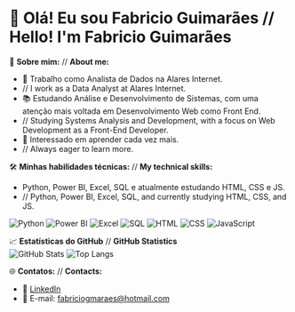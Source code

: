 # 👋 Olá! Eu sou Fabricio Guimarães // Hello! I'm Fabricio Guimarães

🎯 **Sobre mim:** // **About me:**  
- 💼 Trabalho como Analista de Dados na Alares Internet.
- // I work as a Data Analyst at Alares Internet.  
- 📚 Estudando Análise e Desenvolvimento de Sistemas, com uma atenção mais voltada em Desenvolvimento Web como Front End.
- // Studying Systems Analysis and Development, with a focus on Web Development as a Front-End Developer.  
- 🚀 Interessado em aprender cada vez mais.
- // Always eager to learn more.  



🛠️ **Minhas habilidades técnicas:** // **My technical skills:**  
- Python, Power BI, Excel, SQL e atualmente estudando HTML, CSS e JS.
- // Python, Power BI, Excel, SQL, and currently studying HTML, CSS, and JS.  

![Python](https://img.shields.io/badge/Python-3776AB?style=for-the-badge&logo=python&logoColor=white)  ![Power BI](https://img.shields.io/badge/PowerBI-F2C811?style=for-the-badge&logo=powerbi&logoColor=black)  ![Excel](https://img.shields.io/badge/Microsoft_Excel-217346?style=for-the-badge&logo=microsoft-excel&logoColor=white)  ![SQL](https://img.shields.io/badge/SQL-CC2927?style=for-the-badge&logo=microsoft-sql-server&logoColor=white)  ![HTML](https://img.shields.io/badge/HTML5-E34F26?style=for-the-badge&logo=html5&logoColor=white) 
![CSS](https://img.shields.io/badge/CSS3-1572B6?style=for-the-badge&logo=css3&logoColor=white)  ![JavaScript](https://img.shields.io/badge/JavaScript-F7DF1E?style=for-the-badge&logo=javascript&logoColor=black)  



📈 **Estatísticas do GitHub** // **GitHub Statistics**  
![GitHub Stats](https://github-readme-stats.vercel.app/api?username=fabriciogmaraes&theme=transparent&bg_color=000&border_color=30A3DC&show_icons=true&icon_color=30A3DC&title_color=E94D5F&text_color=FFF)  ![Top Langs](https://github-readme-stats-git-masterrstaa-rickstaa.vercel.app/api/top-langs/?username=fabriciogmaraes&bg_color=000&border_color=30A3DC&title_color=E94D5F&text_color=FFF)  



🌐 **Contatos:** // **Contacts:**  
- 💼 [LinkedIn](https://www.linkedin.com/in/fabriciogmaraes)  
- 📧 E-mail: fabriciogmaraes@hotmail.com  
